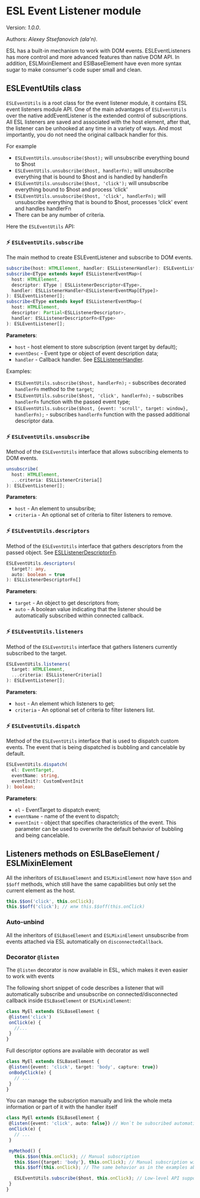 # ESL Event Listener module

Version: *1.0.0*.

Authors: *Alexey Stsefanovich (ala'n)*.

<a name="intro"></a>

[//]: # (TODO)

ESL has a built-in mechanism to work with DOM events. 
ESLEventListeners has more control and more advanced features than native DOM API.
In addition, ESLMixinElement and ESlBaseElement have even more syntax sugar 
to make consumer's code super small and clean.

## ESLEventUtils class

`ESLEventUtils` is a root class for the event listener module, it contains ESL event listeners module API.
One of the main advantages of `ESLEventUtils` over the native addEventListener is the extended control of subscriptions.
All ESL listeners are saved and associated with the host element, after that, 
the listener can be unhooked at any time in a variety of ways. 
And most importantly, you do not need the original callback handler for this.

For example 
- `ESLEventUtils.unsubscribe($host);` will unsubscribe everything bound to $host
- `ESLEventUtils.unsubscribe($host, handlerFn);` will unsubscribe everything that is bound to $host and is handled by handlerFn
- `ESLEventUtils.unsubscribe($host, 'click');` will unsubscribe everything bound to $host and process 'click'
- `ESLEventUtils.unsubscribe($host, 'click', handlerFn);` will unsubscribe everything that is bound to $host, processes 'click' event and handles handlerFn
- There can be any number of criteria.


Here the `ESLEventUtils` API:

### ⚡ `ESLEventUtils.subscribe`
The main method to create ESLEventListener and subscribe to DOM events.

```typescript
subscribe(host: HTMLElement, handler: ESLListenerHandler): ESLEventListener[];
subscribe<EType extends keyof ESLListenerEventMap>(
  host: HTMLElement,
  descriptor: EType | ESLListenerDescriptor<EType>,
  handler: ESLListenerHandler<ESLListenerEventMap[EType]>
): ESLEventListener[];
subscribe<EType extends keyof ESLListenerEventMap>(
  host: HTMLElement,
  descriptor: Partial<ESLListenerDescriptor>,
  handler: ESLListenerDescriptorFn<EType>
): ESLEventListener[];
```

**Parameters**:
- `host` - host element to store subscription (event target by default);
- `eventDesc` - Event type or object of event description data;
- `handler` - Callback handler. See [ESLListenerHandler](#listenerHandler).

Examples:
- `ESLEventUtils.subscribe($host, handlerFn);` - 
subscribes decorated `handlerFn` method to the `target`;
- `ESLEventUtils.subscribe($host, 'click', handlerFn);` - 
subscribes `handlerFn` function with the passed event type;
- `ESLEventUtils.subscribe($host, {event: 'scroll', target: window}, handlerFn);` - 
subscribes `handlerFn` function with the passed additional descriptor data.


### ⚡ `ESLEventUtils.unsubscribe`
Method of the `ESLEventUtils` interface that allows subscribing elements to DOM events.

```typescript
unsubscribe(
  host: HTMLElement,
  ...criteria: ESLListenerCriteria[]
): ESLEventListener[];
```

**Parameters**:
- `host` - An element to unsubsribe;
- `criteria` - An optional set of criteria to filter listeners to remove.


### ⚡ `ESLEventUtils.descriptors`
Method of the `ESLEventUtils` interface that gathers descriptors from the passed object. See [ESLListenerDescriptorFn](#listenerDescFn).

```typescript
ESLEventUtils.descriptors(
  target?: any, 
  auto: boolean = true
): ESLListenerDescriptorFn[]
```

**Parameters**:
- `target` - An object to get descriptors from;
- `auto` - A boolean value indicating that the listener should be automatically subscribed within connected callback.


### ⚡ `ESLEventUtils.listeners`
Method of the `ESLEventUtils` interface that gathers listeners currently subscribed to the target.

```typescript
ESLEventUtils.listeners(
  target: HTMLElement,
  ...criteria: ESLListenerCriteria[]
): ESLEventListener[];
```

**Parameters**:
- `host` - An element which listeners to get;
- `criteria` - An optional set of criteria to filter listeners list.

### ⚡ `ESLEventUtils.dispatch`

Method of the `ESLEventUtils` interface that is used to dispatch custom events.
The event that is being dispatched is bubbling and cancelable by default.

```typescript
ESLEventUtils.dispatch(
  el: EventTarget,
  eventName: string,
  eventInit?: CustomEventInit
): boolean;
```

**Parameters**:
- `el` - EventTarget to dispatch event;
- `eventName` - name of the event to dispatch;
- `eventInit` - object that specifies characteristics of the event.
  This parameter can be used to overwrite the default behavior of bubbling and being cancelable.


## Listeners methods on ESLBaseElement / ESLMixinElement
All the inheritors of `ESLBaseElement` and `ESLMixinElement` now have `$$on` and `$$off` methods,
which still have the same capabilities but only set the current element as the host.

```typescript
this.$$on('click', this.onClick);
this.$$off('click'); // или this.$$off(this.onClick)
```

### Auto-unbind
All the inheritors of `ESLBaseElement` and `ESLMixinElement` unsubscribe from events attached via ESL automatically 
on `disconnectedCallback`.

### Decorator `@listen`
The `@listen` decorator is now available in ESL, which makes it even easier to work with events

The following short snippet of code describes a listener that will automatically subscribe and unsubscribe 
on connected/disconnected callback inside `ESLBaseElement` or `ESLMixinElement`:
 ```typescript
class MyEl extends ESLBaseElement {
  @listen('click')
  onClick(e) { 
    //... 
  }
}
 ```

Full descriptor options are available with decorator as well
 ```typescript
class MyEl extends ESLBaseElement {
  @listen({event: 'click', target: 'body', capture: true})
  onBodyClick(e) {
    // ...
  }
}
 ```

You can manage the subscription manually and link the whole meta information or part of it with the handler itself
 ```typescript
class MyEl extends ESLBaseElement {
  @listen({event: 'click', auto: false}) // Won`t be subscribed automatically
  onClick(e) { 
    // ...
  }

  myMethod() {
    this.$$on(this.onClick); // Manual subscription
    this.$$on({target: 'body'}, this.onClick); // Manual subscription with parameters (will be merged)
    this.$$off(this.onClick); // The same behavior as in the examples above

    ESLEventUtils.subscribe($host, this.onClick); // Low-level API support
  }
}
 ```
